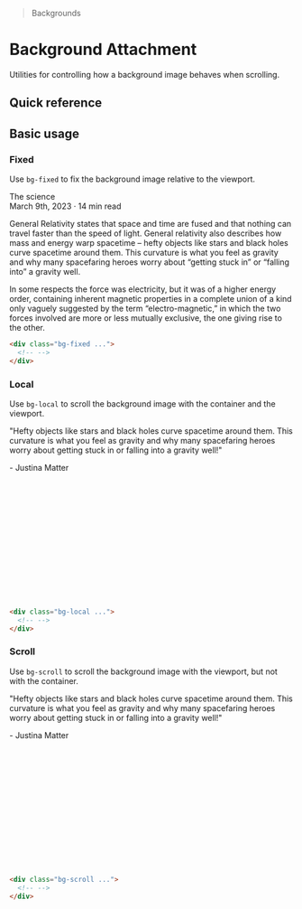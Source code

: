 > Backgrounds

# Background Attachment
Utilities for controlling how a background image behaves when scrolling.

## Quick reference

<qr-table />

## Basic usage
### Fixed
Use `bg-fixed` to fix the background image relative to the viewport.

<container>
  <div class="-my-32 mx-32 overflow-hidden">
    <div class="h-[320] bg-mixed shadow-lg overflow-y-scroll overscroll-contain" style="background-image:url('/50s-scientists.jpg'); background-position: center -280px;">
      <div class="bg-white/90 p-16 sm:p-24 mt-144">
        <div class="text-black font-bold">The science</div>
        <div class="mt-1 text-sm text-slate-500">March 9th, 2023 · 14 min read</div>
        <p class="mt-16 text-slate-500">General Relativity states that space and time are fused and that nothing can travel faster than the speed of light. General relativity also describes how mass and energy warp spacetime – hefty objects like stars and black holes curve spacetime around them. This curvature is what you feel as gravity and why many spacefaring heroes worry about “getting stuck in” or “falling into” a gravity well.</p>
        <p class="mt-16 text-slate-500">In some respects the force was electricity, but it was of a higher energy order, containing inherent magnetic properties in a complete union of a kind only vaguely suggested by the term “electro-magnetic,” in which the two forces involved are more or less mutually exclusive, the one giving rise to the other.</p>
      </div>
    </div>
  </div>
</container>

```html
<div class="bg-fixed ...">
  <!-- -->
</div>
```

### Local
Use `bg-local` to scroll the background image with the container and the viewport.

<container>
  <div class="-my-32 mx-32 overflow-hidden">
    <div class="h-[320] bg-local shadow-lg overflow-y-scroll overscroll-contain" style="background-image:url('/50s-scientists.jpg'); background-position: center 0px;">
      <div class="px-40 py-16" style="margin-bottom:240px;">
        <div class=" bg-slate-800/50 p-16 rounded-8 text-center">
          <p class="mt-16 text-white text-xl font-bold">"Hefty objects like stars and black holes curve spacetime around them. This curvature is what you feel as gravity and why many spacefaring heroes worry about getting stuck in or falling into a gravity well!"</p>
          <p class="text-center">- Justina Matter</p>
        </div>
      </div>
    </div>
  </div>
</container>

```html
<div class="bg-local ...">
  <!-- -->
</div>
```

### Scroll
Use `bg-scroll` to scroll the background image with the viewport, but not with the container.

<container>
  <div class="-my-32 mx-32 overflow-hidden">
    <div class="h-[320] bg-scroll shadow-lg overflow-y-scroll overscroll-contain" style="background-image:url('/50s-scientists.jpg'); background-position: center -200px;">
      <div class="px-40 py-16" style="margin-bottom:240px;">
        <div class=" bg-slate-800/50 p-16 rounded-8 text-center">
          <p class="mt-16 text-white text-xl font-bold">"Hefty objects like stars and black holes curve spacetime around them. This curvature is what you feel as gravity and why many spacefaring heroes worry about getting stuck in or falling into a gravity well!"</p>
          <p class="text-center">- Justina Matter</p>
        </div>
      </div>
    </div>
  </div>
</container>

```html
<div class="bg-scroll ...">
  <!-- -->
</div>
```
